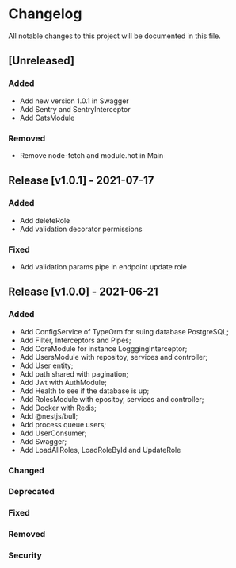 # Changelog

All notable changes to this project will be documented in this file.

## [Unreleased]
### Added
- Add new version 1.0.1 in Swagger
- Add Sentry and SentryInterceptor
- Add CatsModule

### Removed
- Remove node-fetch and module.hot in Main

## Release [v1.0.1] - 2021-07-17

### Added 
- Add deleteRole
- Add validation decorator permissions

### Fixed
- Add validation params pipe in endpoint update role

## Release [v1.0.0] - 2021-06-21

### Added
- Add ConfigService of TypeOrm for suing database PostgreSQL;
- Add Filter, Interceptors and Pipes;
- Add CoreModule for instance LogggingInterceptor;
- Add UsersModule with repositoy, services and controller;
- Add User entity;
- Add path shared with pagination;
- Add Jwt with AuthModule;
- Add Health to see if the database is up;
- Add RolesModule with epositoy, services and controller;
- Add Docker with Redis;
- Add @nestjs/bull;
- Add process queue users;
- Add UserConsumer;
- Add Swagger;
- Add LoadAllRoles, LoadRoleById and UpdateRole
### Changed

### Deprecated

### Fixed

### Removed

### Security